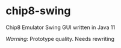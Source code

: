 # chip8-swing
Chip8 Emulator Swing GUI written in Java 11

*Warning*: Prototype quality. Needs rewriting
